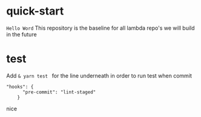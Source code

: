 # quick-start

`Hello Word` This repository is the baseline for all lambda repo's we will build in the future

# test

Add `& yarn test ` for the line underneath in order to run test when commit

```
"hooks": {
      "pre-commit": "lint-staged"
    }

```

nice
